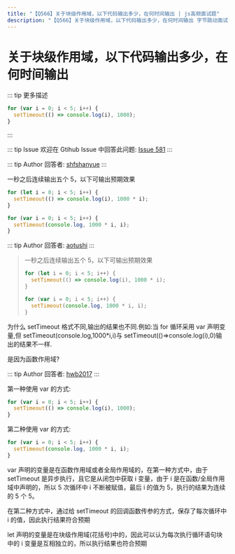 ```yaml
---
title: "【Q566】关于块级作用域，以下代码输出多少，在何时间输出 | js高频面试题"
description: "【Q566】关于块级作用域，以下代码输出多少，在何时间输出 字节跳动面试题、阿里腾讯面试题、美团小米面试题。"
---
```


# 关于块级作用域，以下代码输出多少，在何时间输出

::: tip 更多描述

```js
for (var i = 0; i < 5; i++) {
  setTimeout(() => console.log(i), 1000);
}
```

:::

::: tip Issue
欢迎在 Gtihub Issue 中回答此问题: [Issue 581](https://github.com/shfshanyue/Daily-Question/issues/581)
:::

::: tip Author
回答者: [shfshanyue](https://github.com/shfshanyue)
:::

一秒之后连续输出五个 5，以下可输出预期效果

```js
for (let i = 0; i < 5; i++) {
  setTimeout(() => console.log(i), 1000 * i);
}

for (var i = 0; i < 5; i++) {
  setTimeout(console.log, 1000 * i, i);
}
```

::: tip Author
回答者: [aotushi](https://github.com/aotushi)
:::

> 一秒之后连续输出五个 5，以下可输出预期效果
>
> ```js
> for (let i = 0; i < 5; i++) {
>   setTimeout(() => console.log(i), 1000 * i);
> }
>
> for (var i = 0; i < 5; i++) {
>   setTimeout(console.log, 1000 * i, i);
> }
> ```

为什么 setTimeout 格式不同,输出的结果也不同.例如:当 for 循环采用 var 声明变量,但 setTimeout(console.log,1000\*i,i)与 setTimeout(()=>console.log(i),0)输出的结果不一样.

是因为函数作用域?

::: tip Author
回答者: [hwb2017](https://github.com/hwb2017)
:::

第一种使用 var 的方式:

```javascript
for (var i = 0; i < 5; i++) {
  setTimeout(() => console.log(i), 1000);
}
```

第二种使用 var 的方式:

```javascript
for (var i = 0; i < 5; i++) {
  setTimeout(console.log, 1000 * i, i);
}
```

var 声明的变量是在函数作用域或者全局作用域的，在第一种方式中，由于 setTimeout 是异步执行，且它是从闭包中获取 i 变量，由于 i 是在函数/全局作用域中声明的，所以 5 次循环中 i 不断被赋值，最后 i 的值为 5，执行的结果为连续的 5 个 5。

在第二种方式中，通过给 setTimeout 的回调函数传参的方式，保存了每次循环中 i 的值，因此执行结果符合预期

let 声明的变量是在块级作用域(花括号)中的，因此可以认为每次执行循环语句块中的 i 变量是互相独立的，所以执行结果也符合预期
